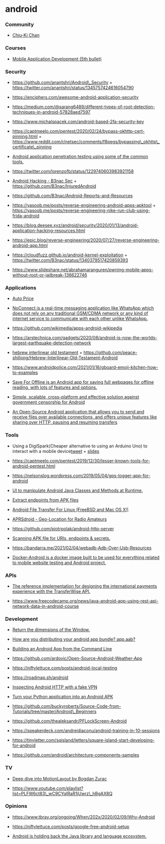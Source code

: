 android
=======

### Community

-   [Chiu-Ki Chan](http://chiuki.github.io/)

### Courses

-   [Mobile Application Development (5th bullet)](https://github.com/Developer-Y/cs-video-courses#software-engineering)

### Security

-   https://github.com/anantshri/Android\_Security + https://twitter.com/anantshri/status/1345757424616054790

<!-- -->

-   https://enciphers.com/awesome-android-application-security

<!-- -->

-   https://medium.com/@sarang6489/different-types-of-root-detection-techniques-in-android-57828aed7597

<!-- -->

-   https://www.michalspacek.com/android-based-2fa-security-key

<!-- -->

-   https://captmeelo.com/pentest/2020/02/24/bypass-okhttp-cert-pinning.html + https://www.reddit.com/r/netsec/comments/f8pegs/bypassing\_okhttp\_certificate\_pinning

<!-- -->

-   [Android application penetration testing using some of the common tools.](https://github.com/riddhi-shree/nullCommunity/blob/master/Android/README.md)

<!-- -->

-   https://twitter.com/lorenzofb/status/1229740603983921158

<!-- -->

-   [Android Hacking - B3nac Sec](https://www.youtube.com/playlist?list=PLrIM_Ohh4UNNT1vfBGn4FwGzH-k8QqHpt) + https://github.com/B3nac/InjuredAndroid

<!-- -->

-   https://github.com/B3nac/Android-Reports-and-Resources

<!-- -->

-   https://yasoob.me/posts/reverse-engineering-android-apps-apktool + https://yasoob.me/posts/reverse-engineering-nike-run-club-using-frida-android

<!-- -->

-   https://blog.deesee.xyz/android/security/2020/01/13/android-application-hacking-resources.html

<!-- -->

-   https://epic.blog/reverse-engineering/2020/07/27/reverse-engineering-android-app.html

<!-- -->

-   https://cloudfuzz.github.io/android-kernel-exploitation + https://twitter.com/B3nac/status/1340379517420859393

<!-- -->

-   https://www.slideshare.net/abrahamaranguren/pwning-mobile-apps-without-root-or-jailbreak-136622746

### Applications

-   [Auto Price](https://devforum.ro/t/aplicatie-android-verificarea-pretului-de-piata-al-unui-autoturism/12053)

<!-- -->

-   [NoConnect is a real-time messaging application like WhatsApp which does not rely on any traditional GSM/CDMA network or any kind of internet service to communicate with each other unlike WhatsApp.](https://twitter.com/Debloper/status/1206358762275004417)

<!-- -->

-   https://github.com/wikimedia/apps-android-wikipedia

<!-- -->

-   https://arstechnica.com/gadgets/2020/08/android-is-now-the-worlds-largest-earthquake-detection-network

<!-- -->

-   [hebrew interlinear old testament](https://github.com/stefankmitph/hiot) + https://github.com/peace-shillong/Hebrew-Interlinear-Old-Testament-Android

<!-- -->

-   https://www.androidpolice.com/2021/01/16/gboard-emoji-kitchen-how-to-examples

<!-- -->

-   [Save For Offline is an Android app for saving full webpages for offline reading, with lots of features and options.](https://github.com/JonasCz/save-for-offline)

<!-- -->

-   [Simple, scalable, cross-platform and effective solution against government censorship for Android](https://github.com/krlvm/PowerTunnel-Android)

<!-- -->

-   [An Open-Source Android application that allows you to send and receive files over available connections, and offers unique features like sharing over HTTP, pausing and resuming transfers](https://github.com/trebleshot/android)

### Tools

-   Using a DigiSpark(Cheaper alternative to using an Arduino Uno) to interact with a mobile device[tweet](https://twitter.com/G1nGe98/status/1183016558773391360) + [slides](https://docs.google.com/presentation/d/1F2h3bIF_D1AEGeG0boCobnBshI9gEzmN9TlSWq_ONpw/edit#slide=id.g62eed3bf43_0_106)

<!-- -->

-   https://captmeelo.com/pentest/2019/12/30/lesser-known-tools-for-android-pentest.html

<!-- -->

-   https://nelsonslog.wordpress.com/2019/05/04/gps-logger-app-for-android

<!-- -->

-   [UI to manipulate Android Java Classes and Methods at Runtime.](https://github.com/m0bilesecurity/RMS-Runtime-Mobile-Security)

<!-- -->

-   [Extract endpoints from APK files](https://github.com/ndelphit/apkurlgrep)

<!-- -->

-   [Android File Transfer For Linux (FreeBSD and Mac OS X!)](https://github.com/whoozle/android-file-transfer-linux)

<!-- -->

-   [APRSdroid - Geo-Location for Radio Amateurs](https://github.com/ge0rg/aprsdroid)

<!-- -->

-   https://github.com/piotrpolak/android-http-server

<!-- -->

-   [Scanning APK file for URIs, endpoints & secrets.](https://github.com/dwisiswant0/apkleaks)

<!-- -->

-   https://bandarra.me/2021/02/04/webadb-Adb-Over-Usb-Resources

<!-- -->

-   [Docker-Android is a docker image built to be used for everything related to mobile website testing and Android project.](https://github.com/budtmo/docker-android)

### APIs

-   [The reference implementation for designing the international payments experience with the TransferWise API.](https://github.com/transferwise/banks-reference-android)

<!-- -->

-   https://www.freecodecamp.org/news/java-android-app-using-rest-api-network-data-in-android-course

### Development

-   [Return the dimensions of the Window.](https://twitter.com/jlongster/status/1220364760316895233)

<!-- -->

-   [How are you distributing your android app bundle? app.aab?](https://twitter.com/sseraphini/status/1220304089462067200)

<!-- -->

-   [Building an Android App from the Command Line](https://www.hanshq.net/command-line-android.html)

<!-- -->

-   https://github.com/ardovic/Open-Source-Android-Weather-App

<!-- -->

-   https://niftylettuce.com/posts/android-local-testing

<!-- -->

-   https://roadmap.sh/android

<!-- -->

-   [Inspecting Android HTTP with a fake VPN](https://httptoolkit.tech/blog/inspecting-android-http)

<!-- -->

-   [Turn your Python application into an Android APK](https://github.com/kivy/python-for-android)

<!-- -->

-   https://github.com/buckyroberts/Source-Code-from-Tutorials/tree/master/Android\_Beginners

<!-- -->

-   https://github.com/thealeksandr/PFLockScreen-Android

<!-- -->

-   https://speakerdeck.com/andreidiaconu/android-training-in-10-sessions

<!-- -->

-   https://tinyletter.com/sqisland/letters/square-island-start-developing-for-android

<!-- -->

-   https://github.com/android/architecture-components-samples

### TV

-   [Deep dive into MotionLayout by Bogdan Zurac](https://docs.google.com/presentation/d/1957szdWm2Uj1YSF8ffWS0_5UOjRN6cysLMWuVdeRT4s)

<!-- -->

-   https://www.youtube.com/playlist?list=PLFW6ct83\_wC9CYqIRaR1jUwrz\_hBgAX8Q

### Opinions

-   https://www.tbray.org/ongoing/When/202x/2020/02/09/Why-Android

<!-- -->

-   https://niftylettuce.com/posts/google-free-android-setup

<!-- -->

-   [Android is holding back the Java library and language ecosystem.](https://twitter.com/JakeWharton/status/1174020113466568704)
